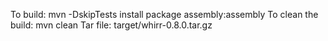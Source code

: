 To build: mvn -DskipTests install package assembly:assembly
To clean the build: mvn clean
Tar file: target/whirr-0.8.0.tar.gz
